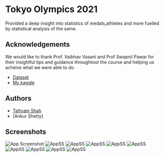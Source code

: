 # Tokyo Olympics 2021 
Provided a deep insight into statistics of medals,athletes and more fuelled by statistical analysis of the same.



## Acknowledgements
We would like to thank Prof. Vaibhav Vasani and Prof Swapnil Pawar for their insightful tips and guidance throughtout the course and helping us acheive what we were able to do.
 - [Dataset](https://www.kaggle.com/arjunprasadsarkhel/2021-olympics-in-tokyo)
 - [My kaggle](https://www.kaggle.com/tattvamshah)
 


## Authors

- [Tattvam Shah](https://github.com/zeerker0)
- [Ankur Shetty]



## Screenshots

![App Screenshot](https://cdn.discordapp.com/attachments/750359284713521173/916607186413690940/unknown.png)
![AppSS](https://cdn.discordapp.com/attachments/750359284713521173/916607344715112448/unknown.png)
![AppSS](https://cdn.discordapp.com/attachments/750359284713521173/916607500176986162/unknown.png)
![AppSS](https://media.discordapp.net/attachments/750359284713521173/916607670629322812/unknown.png)
![AppSS](https://media.discordapp.net/attachments/750359284713521173/916607964285128734/unknown.png)
![AppSS](https://cdn.discordapp.com/attachments/750967102168498197/916395055273623572/Screenshot_81.png)
![AppSS](https://cdn.discordapp.com/attachments/750967102168498197/916395055512703056/Screenshot_82.png)
![AppSS](https://cdn.discordapp.com/attachments/750967102168498197/916395055831461959/Screenshot_83.png)
![AppSS](https://cdn.discordapp.com/attachments/750967102168498197/916395056016027730/Screenshot_84.png)
![AppSS](https://cdn.discordapp.com/attachments/750967102168498197/916395056213155920/Screenshot_85.png)
